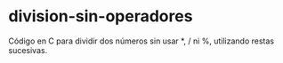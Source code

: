 # division-sin-operadores
Código en C para dividir dos números sin usar *, / ni %, utilizando restas sucesivas.
